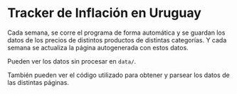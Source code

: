 Tracker de Inflación en Uruguay
===============================

Cada semana, se corre el programa de forma automática y se guardan los datos de los precios de distintos productos de distintas categorías.
Y cada semana se actualiza la página autogenerada con estos datos.

Pueden ver los datos sin procesar en `data/`.

También pueden ver el código utilizado para obtener y parsear los datos de las distintas páginas.




